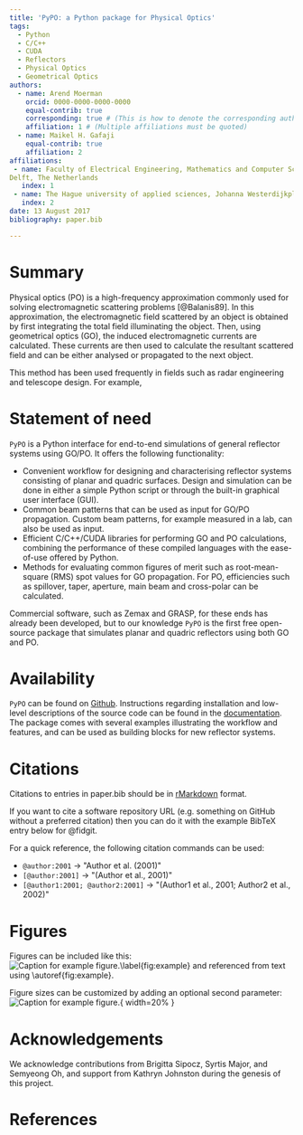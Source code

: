 ```yaml
---
title: 'PyPO: a Python package for Physical Optics'
tags:
  - Python
  - C/C++
  - CUDA
  - Reflectors
  - Physical Optics
  - Geometrical Optics
authors:
  - name: Arend Moerman
    orcid: 0000-0000-0000-0000
    equal-contrib: true
    corresponding: true # (This is how to denote the corresponding author)
    affiliation: 1 # (Multiple affiliations must be quoted)
  - name: Maikel H. Gafaji
    equal-contrib: true
    affiliation: 2
affiliations:
 - name: Faculty of Electrical Engineering, Mathematics and Computer Science, Delft University of Technology, Mekelweg 4, 2628 CD,
Delft, The Netherlands
   index: 1
 - name: The Hague university of applied sciences, Johanna Westerdijkplein 75, 2521 EN, The Hague, The Netherlands
   index: 2
date: 13 August 2017
bibliography: paper.bib

---
```


# Summary

Physical optics (PO) is a high-frequency approximation commonly used for solving
electromagnetic scattering problems [@Balanis89]. In this approximation, the electromagnetic field scattered by 
an object is obtained by first integrating the total field illuminating the object. 
Then, using geometrical optics (GO), the induced electromagnetic currents are calculated. 
These currents are then used to calculate the resultant scattered field and can be either analysed or
propagated to the next object.

This method has been used frequently in fields such as radar engineering and telescope design. For example, 

# Statement of need

`PyPO` is a Python interface for end-to-end simulations of general reflector systems using GO/PO.
It offers the following functionality:
* Convenient workflow for designing and characterising reflector systems consisting of planar and quadric surfaces. Design and simulation can be done in either a simple Python script or through the built-in graphical user interface (GUI).
* Common beam patterns that can be used as input for GO/PO propagation. Custom beam patterns, for example measured in a lab, can also be used as input.
* Efficient C/C++/CUDA libraries for performing GO and PO calculations, combining the performance of these compiled languages with the ease-of-use offered by Python.
* Methods for evaluating common figures of merit such as root-mean-square (RMS) spot values for GO propagation. For PO, efficiencies such as spillover, taper, aperture, main beam and cross-polar can be calculated.

Commercial software, such as Zemax and GRASP, for these ends has already been developed, but to our knowledge `PyPO` is the first free open-source package that simulates planar and quadric reflectors using both GO and PO. 

# Availability
`PyPO` can be found on [Github](https://github.com/arend95/PyPO). Instructions regarding installation and low-level descriptions of the source code can be found in the [documentation](https://arend95.github.io/PyPO/). The package comes with several examples illustrating the workflow and features, and can be used as building blocks for new reflector systems.

# Citations

Citations to entries in paper.bib should be in
[rMarkdown](http://rmarkdown.rstudio.com/authoring_bibliographies_and_citations.html)
format.

If you want to cite a software repository URL (e.g. something on GitHub without a preferred
citation) then you can do it with the example BibTeX entry below for @fidgit.

For a quick reference, the following citation commands can be used:
- `@author:2001`  ->  "Author et al. (2001)"
- `[@author:2001]` -> "(Author et al., 2001)"
- `[@author1:2001; @author2:2001]` -> "(Author1 et al., 2001; Author2 et al., 2002)"

# Figures

Figures can be included like this:
![Caption for example figure.\label{fig:example}](figure.png)
and referenced from text using \autoref{fig:example}.

Figure sizes can be customized by adding an optional second parameter:
![Caption for example figure.](figure.png){ width=20% }

# Acknowledgements

We acknowledge contributions from Brigitta Sipocz, Syrtis Major, and Semyeong
Oh, and support from Kathryn Johnston during the genesis of this project.

# References
